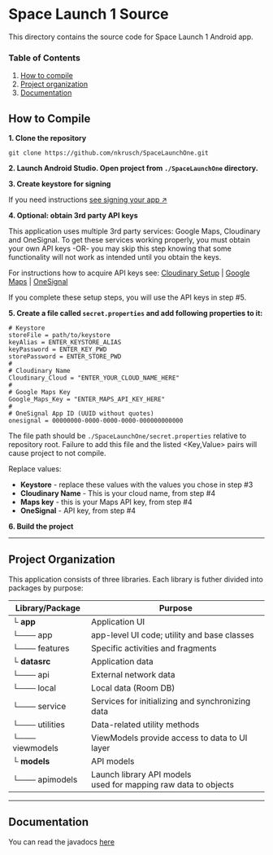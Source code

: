 # Space Launch 1 Source

This directory contains the source code for Space Launch 1 Android app.

### Table of Contents

1. [How to compile](#how-to-compile)
2. [Project organization](#project-organization)
3. [Documentation](#documentation)

## How to Compile

**1. Clone the repository**

```
git clone https://github.com/nkrusch/SpaceLaunchOne.git
```

**2. Launch Android Studio. Open project from `./SpaceLaunchOne` directory.**

**3. Create keystore for signing** 

If you need instructions [see signing your app ↗](https://developer.android.com/studio/publish/app-signing)

**4. Optional: obtain 3rd party API keys** 

This application uses multiple 3rd party services: Google Maps, Cloudinary and OneSignal. 
To get these services working properly, you must obtain your own API keys -OR- you may skip this
step knowing that some functionality will not work as intended until you obtain the keys.

For instructions how to acquire API keys see:
[Cloudinary Setup](https://cloudinary.com/documentation/android_integration#setup) |
[Google Maps](https://developers.google.com/maps/documentation/android-sdk/start) |
[OneSignal](https://documentation.onesignal.com/docs/android-sdk-setup)

If you complete these setup steps, you will use the API keys in step #5.

**5. Create a file called `secret.properties` and add following properties to it:**

```
# Keystore
storeFile = path/to/keystore
keyAlias = ENTER_KEYSTORE_ALIAS
keyPassword = ENTER_KEY_PWD
storePassword = ENTER_STORE_PWD
#
# Cloudinary Name
Cloudinary_Cloud = "ENTER_YOUR_CLOUD_NAME_HERE"
#
# Google Maps Key
Google_Maps_Key = "ENTER_MAPS_API_KEY_HERE"
#
# OneSignal App ID (UUID without quotes)
onesignal = 00000000-0000-0000-0000-000000000000
```   

The file path should be `./SpaceLaunchOne/secret.properties` relative to repository root. 
Failure to add this file and the listed <Key,Value> pairs will cause project to not compile.

Replace values:

- **Keystore** - replace these values with the values you chose in step #3
- **Cloudinary Name** - This is your cloud name, from step #4
- **Maps key** - this is your Maps API key, from step #4
- **OneSignal** - API key, from step #4


**6. Build the project**

-----

## Project Organization

This application consists of three libraries. Each library is futher divided into packages by purpose:

Library/Package | Purpose
--- | ---
└ **app** | Application UI
└─── app | app-level UI code; utility and base classes
└─── features | Specific activities and fragments
└ **datasrc** | Application data
└─── api | External network data
└─── local | Local data (Room DB)
└─── service | Services for initializing and synchronizing data
└─── utilities | Data-related utility methods
└─── viewmodels | ViewModels provide access to data to UI layer
└ **models** | API models
└─── apimodels | Launch library API models<br/>used for mapping raw data to objects

-----

## Documentation

You can read the javadocs [here](https://nkrusch.github.io/SpaceLaunchOne/index.html)
